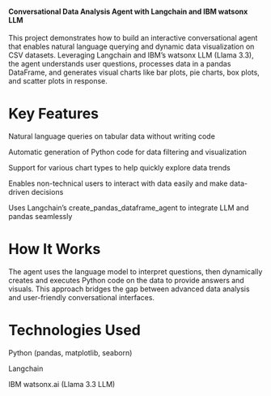 #### Conversational Data Analysis Agent with Langchain and IBM watsonx LLM
This project demonstrates how to build an interactive conversational agent that enables natural language querying and dynamic data visualization on CSV datasets. Leveraging Langchain and IBM’s watsonx LLM (Llama 3.3), the agent understands user questions, processes data in a pandas DataFrame, and generates visual charts like bar plots, pie charts, box plots, and scatter plots in response.

# Key Features
Natural language queries on tabular data without writing code

Automatic generation of Python code for data filtering and visualization

Support for various chart types to help quickly explore data trends

Enables non-technical users to interact with data easily and make data-driven decisions

Uses Langchain’s create_pandas_dataframe_agent to integrate LLM and pandas seamlessly

# How It Works
The agent uses the language model to interpret questions, then dynamically creates and executes Python code on the data to provide answers and visuals. This approach bridges the gap between advanced data analysis and user-friendly conversational interfaces.

# Technologies Used
Python (pandas, matplotlib, seaborn)

Langchain

IBM watsonx.ai (Llama 3.3 LLM)
